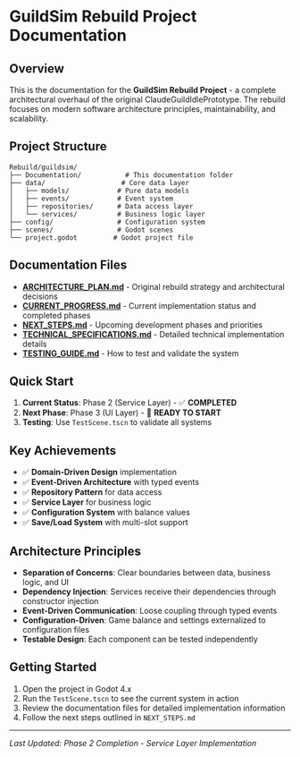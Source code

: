 # GuildSim Rebuild Project Documentation

## Overview

This is the documentation for the **GuildSim Rebuild Project** - a complete architectural overhaul of the original ClaudeGuildIdlePrototype. The rebuild focuses on modern software architecture principles, maintainability, and scalability.

## Project Structure

```
Rebuild/guildsim/
├── Documentation/           # This documentation folder
├── data/                   # Core data layer
│   ├── models/            # Pure data models
│   ├── events/            # Event system
│   ├── repositories/      # Data access layer
│   └── services/          # Business logic layer
├── config/                # Configuration system
├── scenes/                # Godot scenes
└── project.godot         # Godot project file
```

## Documentation Files

- **[ARCHITECTURE_PLAN.md](ARCHITECTURE_PLAN.md)** - Original rebuild strategy and architectural decisions
- **[CURRENT_PROGRESS.md](CURRENT_PROGRESS.md)** - Current implementation status and completed phases
- **[NEXT_STEPS.md](NEXT_STEPS.md)** - Upcoming development phases and priorities
- **[TECHNICAL_SPECIFICATIONS.md](TECHNICAL_SPECIFICATIONS.md)** - Detailed technical implementation details
- **[TESTING_GUIDE.md](TESTING_GUIDE.md)** - How to test and validate the system

## Quick Start

1. **Current Status**: Phase 2 (Service Layer) - ✅ **COMPLETED**
2. **Next Phase**: Phase 3 (UI Layer) - 🚧 **READY TO START**
3. **Testing**: Use `TestScene.tscn` to validate all systems

## Key Achievements

- ✅ **Domain-Driven Design** implementation
- ✅ **Event-Driven Architecture** with typed events
- ✅ **Repository Pattern** for data access
- ✅ **Service Layer** for business logic
- ✅ **Configuration System** with balance values
- ✅ **Save/Load System** with multi-slot support

## Architecture Principles

- **Separation of Concerns**: Clear boundaries between data, business logic, and UI
- **Dependency Injection**: Services receive their dependencies through constructor injection
- **Event-Driven Communication**: Loose coupling through typed events
- **Configuration-Driven**: Game balance and settings externalized to configuration files
- **Testable Design**: Each component can be tested independently

## Getting Started

1. Open the project in Godot 4.x
2. Run the `TestScene.tscn` to see the current system in action
3. Review the documentation files for detailed implementation information
4. Follow the next steps outlined in `NEXT_STEPS.md`

---

*Last Updated: Phase 2 Completion - Service Layer Implementation*
